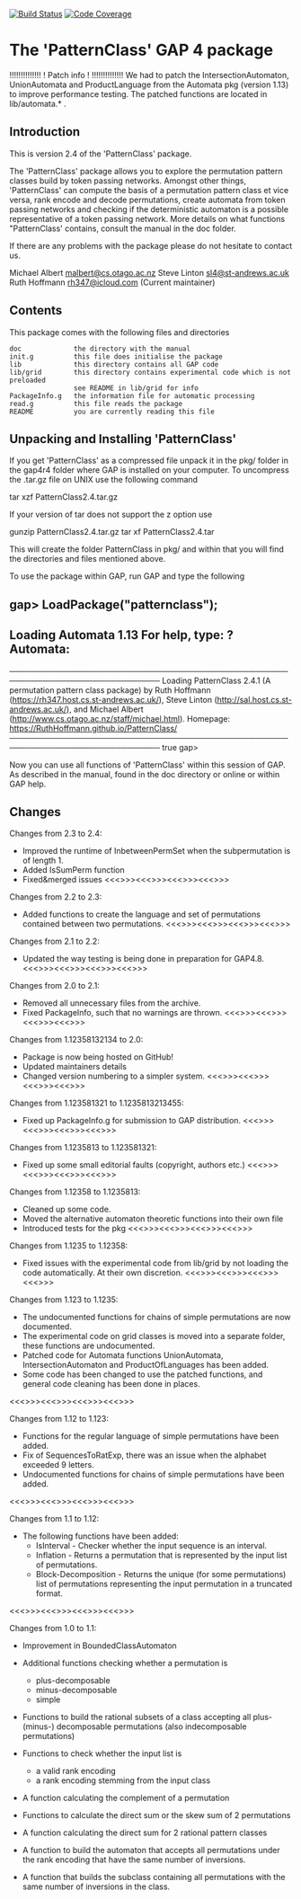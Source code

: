 [![Build Status](https://travis-ci.org/gap-packages/PatternClass.svg?branch=master)](https://travis-ci.org/gap-packages/PatternClass)
[![Code Coverage](https://codecov.io/github/gap-packages/PatternClass/coverage.svg?branch=master&token=)](https://codecov.io/gh/gap-packages/PatternClass)

The 'PatternClass' GAP 4 package
================================

!!!!!!!!!!!!!!
! Patch info !
!!!!!!!!!!!!!!
We had to patch the IntersectionAutomaton, UnionAutomata and ProductLanguage
from the Automata pkg (version 1.13) to improve performance testing. The
patched functions are located in lib/automata.* .

Introduction
------------

This is version 2.4 of the 'PatternClass' package.

The 'PatternClass' package allows you to explore the permutation
pattern classes build by token passing networks.
Amongst other things, 'PatternClass' can compute the basis of a
permutation pattern class et vice versa, rank encode and decode permutations,
create automata from token passing networks and checking if the
deterministic automaton is a possible representative of a
token passing network.
More details on what functions "PatternClass' contains, consult
the manual in the doc folder.

If there are any problems with the package please do not hesitate to contact us.

Michael Albert	 <malbert@cs.otago.ac.nz>
Steve Linton 	 <sl4@st-andrews.ac.uk>
Ruth Hoffmann	 <rh347@icloud.com> (Current maintainer)


Contents
--------

This package comes with the following files and directories

    doc             the directory with the manual
    init.g          this file does initialise the package
    lib             this directory contains all GAP code
    lib/grid        this directory contains experimental code which is not preloaded
                    see README in lib/grid for info
    PackageInfo.g   the information file for automatic processing
    read.g          this file reads the package
    README          you are currently reading this file

Unpacking and Installing 'PatternClass'
---------------------------------------

If you get 'PatternClass' as a compressed file unpack it in the pkg/ folder
in the gap4r4 folder where GAP is installed on your computer.
To uncompress the .tar.gz file on UNIX use the following command

   tar xzf PatternClass2.4.tar.gz

If your version of tar does not support the z option use

   gunzip PatternClass2.4.tar.gz
   tar xf PatternClass2.4.tar

This will create the folder PatternClass in pkg/ and within that
you will find the directories and files mentioned above.

To use the package within GAP, run GAP and type the following

gap> LoadPackage("patternclass");
----------------------------------------------------------------
Loading  Automata 1.13
For help, type: ?Automata:
----------------------------------------------------------------
─────────────────────────────────────────────────────────────────────────────
Loading  PatternClass 2.4.1 (A permutation pattern class package)
by Ruth Hoffmann (https://rh347.host.cs.st-andrews.ac.uk/),
   Steve Linton (http://sal.host.cs.st-andrews.ac.uk/), and
   Michael Albert (http://www.cs.otago.ac.nz/staff/michael.html).
Homepage: https://RuthHoffmann.github.io/PatternClass/
─────────────────────────────────────────────────────────────────────────────
true
gap>

Now you can use all functions of 'PatternClass' within this session
of GAP. As described in the manual, found in the doc directory or
online or within GAP help.



Changes
-------
Changes from 2.3 to 2.4:
- Improved the runtime of InbetweenPermSet when the subpermutation is of length 1.
- Added IsSumPerm function
- Fixed&merged issues
<<<>>><<<>>><<<>>><<<>>>

Changes from 2.2 to 2.3:
- Added functions to create the language and set of permutations contained between two permutations.
<<<>>><<<>>><<<>>><<<>>>

Changes from 2.1 to 2.2:
- Updated the way testing is being done in preparation for GAP4.8.
<<<>>><<<>>><<<>>><<<>>>

Changes from 2.0 to 2.1:
- Removed all unnecessary files from the archive.
- Fixed PackageInfo, such that no warnings are thrown.
<<<>>><<<>>><<<>>><<<>>>

Changes from 1.12358132134 to 2.0:
- Package is now being hosted on GitHub!
- Updated maintainers details
- Changed version numbering to a simpler system.
<<<>>><<<>>><<<>>><<<>>>

Changes from 1.123581321 to 1.1235813213455:
- Fixed up PackageInfo.g for submission to GAP distribution.
<<<>>><<<>>><<<>>><<<>>>

Changes from 1.1235813 to 1.123581321:
- Fixed up some small editorial faults (copyright, authors etc.)
<<<>>><<<>>><<<>>><<<>>>

Changes from 1.12358 to 1.1235813:
- Cleaned up some code.
- Moved the alternative automaton theoretic functions into their own file
- Introduced tests for the pkg
<<<>>><<<>>><<<>>><<<>>>

Changes from 1.1235 to 1.12358:
- Fixed issues with the experimental code from lib/grid by not loading the code
automatically. At their own discretion.
<<<>>><<<>>><<<>>><<<>>>

Changes from 1.123 to 1.1235:
- The undocumented functions for chains of simple permutations are now documented.
- The experimental code on grid classes is moved into a separate folder, these
functions are undocumented.
- Patched code for Automata functions UnionAutomata, IntersectionAutomaton and
ProductOfLanguages has been added.
- Some code has been changed to use the patched functions, and general code
cleaning has been done in places.

<<<>>><<<>>><<<>>><<<>>>

Changes from 1.12 to 1.123:
- Functions for the regular language of simple permutations have been added.
- Fix of SequencesToRatExp, there was an issue when the alphabet exceeded 9 letters.
- Undocumented functions for chains of simple permutations have been added.

<<<>>><<<>>><<<>>><<<>>>

Changes from 1.1 to 1.12:

- The following functions have been added:
   * IsInterval - Checker whether the input sequence is an interval.
   * Inflation - Returns a permutation that is represented by the
      input list of permutations.
   * Block-Decomposition - Returns the unique (for some permutations)
      list of permutations representing the input permutation in a
      truncated format.

<<<>>><<<>>><<<>>><<<>>>

Changes from 1.0 to 1.1:

- Improvement in BoundedClassAutomaton

- Additional functions checking whether a permutation is
   * plus-decomposable
   * minus-decomposable
   * simple

- Functions to build the rational subsets of a class accepting
  all plus- (minus-) decomposable permutations (also indecomposable
  permutations)

- Functions to check whether the input list is
   * a valid rank encoding
   * a rank encoding stemming from the input class

- A function calculating the complement of a permutation

- Functions to calculate the direct sum or the skew sum of 2 permutations

- A function calculating the direct sum for 2 rational pattern classes

- A function to build the automaton that accepts all permutations under the
  rank encoding that have the same number of inversions.

- A function that builds the subclass containing all permutations with the
  same number of inversions in the class.
